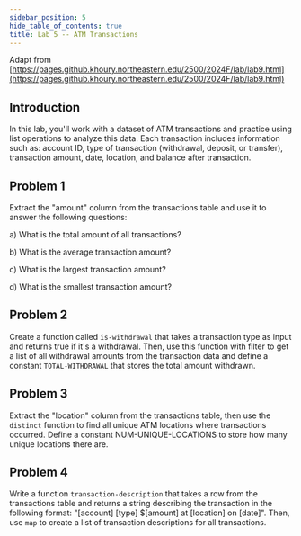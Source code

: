 ```yaml
---
sidebar_position: 5
hide_table_of_contents: true
title: Lab 5 -- ATM Transactions
---
```


Adapt from [https://pages.github.khoury.northeastern.edu/2500/2024F/lab/lab9.html](https://pages.github.khoury.northeastern.edu/2500/2024F/lab/lab9.html)

## Introduction
In this lab, you'll work with a dataset of ATM transactions and practice using list operations to analyze this data. Each transaction includes information such as: account ID, type of transaction (withdrawal, deposit, or transfer), transaction amount, date, location, and balance after transaction.

## Problem 1
Extract the "amount" column from the transactions table and use it to answer the following questions:

a) What is the total amount of all transactions?

b) What is the average transaction amount?

c) What is the largest transaction amount?

d) What is the smallest transaction amount?

## Problem 2
Create a function called `is-withdrawal` that takes a transaction type as input and returns true if it's a withdrawal. Then, use this function with filter to get a list of all withdrawal amounts from the transaction data and define a constant `TOTAL-WITHDRAWAL` that stores the total amount withdrawn.

## Problem 3
Extract the "location" column from the transactions table, then use the `distinct` function to find all unique ATM locations where transactions occurred.
Define a constant NUM-UNIQUE-LOCATIONS to store how many unique locations there are.

## Problem 4
Write a function `transaction-description` that takes a row from the transactions table and returns a string describing the transaction in the following format: "[account] [type] $[amount] at [location] on [date]". Then, use `map` to create a list of transaction descriptions for all transactions.